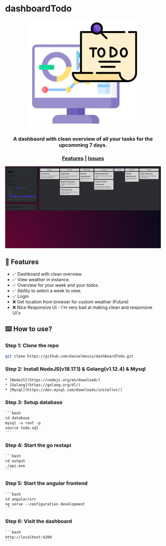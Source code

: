 # dashboardTodo


<p align="center">
  <img src="angular/src/assets/dashboardTodo.png" width="350">
</p>

<h3 align="center">A dashbaord with clean overview of all your tasks for the upcomming 7 days.</h3>

<div align="center">
  <h3>
    <a href="#-features">Features</a>
    <span> | </span>
    <a href="https://github.com/danielmosss/dashboardTodo/issues">Issues</a>
  </h3>
</div>

<p align="center">
  <img src="angular/src/assets/download.png" width="800px">
</p>

## 🚀 Features

* ✅ Dashboard with clean overview.
* ✅ View weather in instance. 
* ✅ Overview for your week and your todos.
* ✅ Ability to select a week to view.
* ✅ Login
* ❌ Get location from browser for custom weather (Future)
* ❌ Nice Responsive UI - I'm very bad at making clean and responsive UI's

## ⌨️ How to use?

### Step 1: Clone the repo
  
  ```bash
  git clone https://github.com/danielmosss/dashboardTodo.git
  ```

### Step 2: Install NodeJS(v18.17.1) & Golang(v1.12.4) & Mysql
  
    * [NodeJS](https://nodejs.org/en/download/)
    * [Golang](https://golang.org/dl/)
    * [Mysql](https://dev.mysql.com/downloads/installer/)

### Step 3: Setup database
    
    ```bash
    cd database
    mysql -u root -p
    source todo.sql
    ```

### Step 4: Start the go restapi

    ```bash
    cd output
    ./api.exe
    ```

### Step 5: Start the angular frontend

    ```bash
    cd angular/src
    ng serve --configuration development
    ```

### Step 6: Visit the dashboard

    ```bash
    http://localhost:4200
    ```